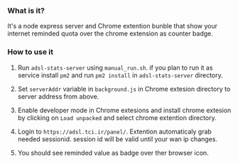 ### What is it?

It's a node express server and Chrome extention bunble that show your internet reminded quota over the chrome extension as counter badge.

### How to use it

1) Run `adsl-stats-server` using `manual_run.sh`. if you plan to run it as service install `pm2` and run `pm2 install` in `adsl-stats-server` directory.

2) Set `serverAddr` variable in `background.js` in Chrome extesion directory to server address from above.

3) Enable developer mode in Chrome extesions and install chrome extesion by clicking on `Load unpacked` and select chrome extention directory.

5) Login to `https://adsl.tci.ir/panel/`. Extention automaticaly grab needed sessionid. session id will be valid until your wan ip changes.

6) You should see reminded value as badge over ther browser icon.
